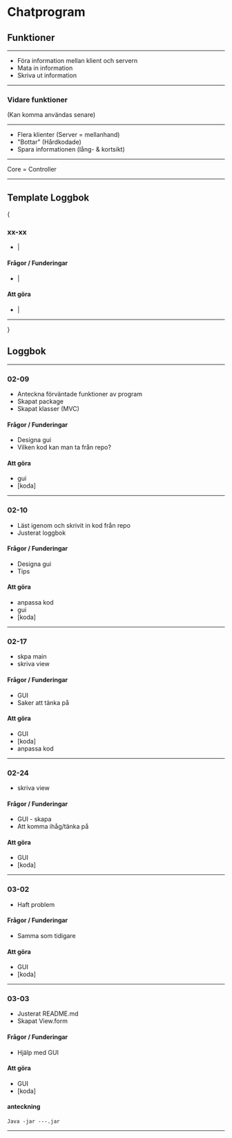 # Chatprogram

## Funktioner
****
- Föra information mellan klient och servern 
- Mata in information 
- Skriva ut information

****
### Vidare funktioner 

(Kan komma användas senare)
****
- Flera klienter (Server = mellanhand)
- "Bottar" (Hårdkodade)
- Spara informationen (lång- & kortsikt)
****

Core = Controller

****

## Template Loggbok
{
### xx-xx
* |
#### Frågor / Funderingar
* |
#### Att göra
* |
****
}
## Loggbok
****
### 02-09
* Anteckna förväntade funktioner av program
* Skapat package 
* Skapat klasser (MVC)
#### Frågor / Funderingar
* Designa gui 
* Vilken kod kan man ta från repo?
#### Att göra
* gui
* [koda]
****
### 02-10
* Läst igenom och skrivit in kod från repo
* Justerat loggbok
#### Frågor / Funderingar
* Designa gui
* Tips 
#### Att göra
* anpassa kod
* gui
* [koda]
****
### 02-17
* skpa main
* skriva view
#### Frågor / Funderingar
* GUI
* Saker att tänka på
#### Att göra
* GUI
* [koda]
* anpassa kod
****
### 02-24
* skriva view
#### Frågor / Funderingar
* GUI - skapa
* Att komma ihåg/tänka på
#### Att göra
* GUI
* [koda]
****
### 03-02
* Haft problem
#### Frågor / Funderingar
* Samma som tidigare
#### Att göra
* GUI
* [koda]
****
### 03-03
* Justerat README.md
* Skapat View.form
#### Frågor / Funderingar
* Hjälp med GUI
#### Att göra
* GUI
* [koda]

#### anteckning
    Java -jar ---.jar
****